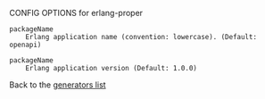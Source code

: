 CONFIG OPTIONS for erlang-proper

    packageName
        Erlang application name (convention: lowercase). (Default: openapi)

    packageName
        Erlang application version (Default: 1.0.0)

Back to the [generators list](README.md)
